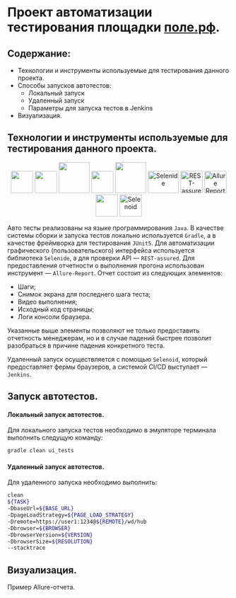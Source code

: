 # Проект автоматизации тестирования площадки [поле.рф](https://поле.рф).

## Содержание:
 - Технологии и инструменты используемые для тестирования данного проекта.
 - Способы запусков автотестов:
   - Локальный запуск
   - Удаленный запуск
   - Параметры для запуска тестов в Jenkins
 - Визуализация.

## Технологии и инструменты используемые для тестирования данного проекта.

<p style="text-align: center;">
<a href="https://www.java.com/"><img src="https://cdn.jsdelivr.net/gh/devicons/devicon@latest/icons/java/java-original.svg" height="50" width="50"/></a>
<a href="https://www.jetbrains.com/idea/"><img src="https://cdn.jsdelivr.net/gh/devicons/devicon@latest/icons/intellij/intellij-original.svg" height="50" width="50"/></a>
<a href="https://gradle.org/"><img src="https://cdn.jsdelivr.net/gh/devicons/devicon@latest/icons/gradle/gradle-original-wordmark.svg" height="70" width="70"/></a>
<a href="https://github.com/"><img src="https://cdn.jsdelivr.net/gh/devicons/devicon@latest/icons/github/github-original-wordmark.svg" height="50" width="50"/></a>
<a href="https://junit.org/junit5/"><img src="https://cdn.jsdelivr.net/gh/devicons/devicon@latest/icons/junit/junit-original-wordmark.svg" height="70" width="70"/></a>
<a href="https://selenide.org/"><img alt="Selenide" height="50" src="https://selenide.org/images/selenide-logo-big.png" width="70"/></a>
<a href="https://rest-assured.io/"><img src="https://rest-assured.io/img/logo-transparent.png" title="REST-assured" alt="REST-assured" width="50" height="50"/></a>
<a href="https://allurereport.org/"><img alt="Allure Report" height="50" src="https://allurereport.org/svg/logo-report-sign.svg" width="50"/></a>
<a href="https://www.jenkins.io/"><img src="https://cdn.jsdelivr.net/gh/devicons/devicon@latest/icons/jenkins/jenkins-original.svg" height="50" width="50"/></a>
<a href="https://aerokube.com/selenoid/"><img alt="Selenoid" height="50" src="https://aerokube.com/selenoid/images/aerokube_logo.svg" width="50"/></a>
</p>

Авто тесты реализованы на языке программирования `Java`.
В качестве системы сборки и запуска тестов локально используется `Gradle`, а в качестве фреймворка для тестирования `JUnit5`.
Для автоматизации графического (пользовательского) интерфейса используется библиотека `Selenide`, а для проверки API — `REST-assured`.
Для предоставления отчетности о выполнения прогона использован инструмент — `Allure-Report`. 
Отчет состоит из следующих элементов:
- Шаги;
- Снимок экрана для последнего шага теста;
- Видео выполнения;
- Исходный код страницы;
- Логи консоли браузера.

Указанные выше элементы позволяют не только предоставить отчетность менеджерам, но и в случае падений быстрее позволит разобраться в причине падения конкретного теста.

Удаленный запуск осуществляется с помощью `Selenoid`, который предоставляет фермы браузеров, а системой CI/CD выступает — `Jenkins`.

## Запуск автотестов.

#### Локальный запуск автотестов.

Для локального запуска тестов необходимо в эмуляторе терминала выполнить следущую команду:
```bash
gradle clean ui_tests
```

#### Удаленный запуск автотестов.

Для удаленного запуска необходимо выполнить:
```bash
clean
${TASK}
-DbaseUrl=${BASE_URL}
-DpageLoadStrategy=${PAGE_LOAD_STRATEGY}
-Dremote=https://user1:1234@${REMOTE}/wd/hub
-Dbrowser=${BROWSER}
-DbrowserVersion=${VERSION}
-DbrowserSize=${RESOLUTION}
--stacktrace
```

## Визуализация.

Пример Allure-отчета.

